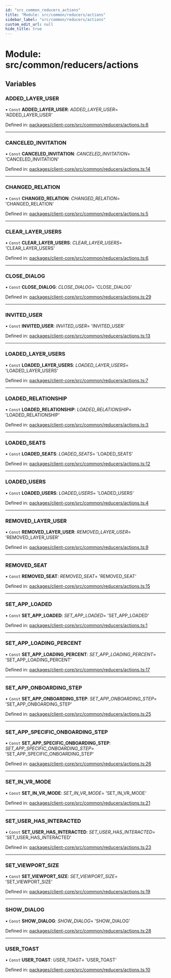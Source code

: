 ```yaml
---
id: "src_common_reducers_actions"
title: "Module: src/common/reducers/actions"
sidebar_label: "src/common/reducers/actions"
custom_edit_url: null
hide_title: true
---
```


# Module: src/common/reducers/actions

## Variables

### ADDED\_LAYER\_USER

• `Const` **ADDED\_LAYER\_USER**: *ADDED_LAYER_USER*= 'ADDED\_LAYER\_USER'

Defined in: [packages/client-core/src/common/reducers/actions.ts:8](https://github.com/xr3ngine/xr3ngine/blob/65dfcf39a/packages/client-core/src/common/reducers/actions.ts#L8)

___

### CANCELED\_INVITATION

• `Const` **CANCELED\_INVITATION**: *CANCELED_INVITATION*= 'CANCELED\_INVITATION'

Defined in: [packages/client-core/src/common/reducers/actions.ts:14](https://github.com/xr3ngine/xr3ngine/blob/65dfcf39a/packages/client-core/src/common/reducers/actions.ts#L14)

___

### CHANGED\_RELATION

• `Const` **CHANGED\_RELATION**: *CHANGED_RELATION*= 'CHANGED\_RELATION'

Defined in: [packages/client-core/src/common/reducers/actions.ts:5](https://github.com/xr3ngine/xr3ngine/blob/65dfcf39a/packages/client-core/src/common/reducers/actions.ts#L5)

___

### CLEAR\_LAYER\_USERS

• `Const` **CLEAR\_LAYER\_USERS**: *CLEAR_LAYER_USERS*= 'CLEAR\_LAYER\_USERS'

Defined in: [packages/client-core/src/common/reducers/actions.ts:6](https://github.com/xr3ngine/xr3ngine/blob/65dfcf39a/packages/client-core/src/common/reducers/actions.ts#L6)

___

### CLOSE\_DIALOG

• `Const` **CLOSE\_DIALOG**: *CLOSE_DIALOG*= 'CLOSE\_DIALOG'

Defined in: [packages/client-core/src/common/reducers/actions.ts:29](https://github.com/xr3ngine/xr3ngine/blob/65dfcf39a/packages/client-core/src/common/reducers/actions.ts#L29)

___

### INVITED\_USER

• `Const` **INVITED\_USER**: *INVITED_USER*= 'INVITED\_USER'

Defined in: [packages/client-core/src/common/reducers/actions.ts:13](https://github.com/xr3ngine/xr3ngine/blob/65dfcf39a/packages/client-core/src/common/reducers/actions.ts#L13)

___

### LOADED\_LAYER\_USERS

• `Const` **LOADED\_LAYER\_USERS**: *LOADED_LAYER_USERS*= 'LOADED\_LAYER\_USERS'

Defined in: [packages/client-core/src/common/reducers/actions.ts:7](https://github.com/xr3ngine/xr3ngine/blob/65dfcf39a/packages/client-core/src/common/reducers/actions.ts#L7)

___

### LOADED\_RELATIONSHIP

• `Const` **LOADED\_RELATIONSHIP**: *LOADED_RELATIONSHIP*= 'LOADED\_RELATIONSHIP'

Defined in: [packages/client-core/src/common/reducers/actions.ts:3](https://github.com/xr3ngine/xr3ngine/blob/65dfcf39a/packages/client-core/src/common/reducers/actions.ts#L3)

___

### LOADED\_SEATS

• `Const` **LOADED\_SEATS**: *LOADED_SEATS*= 'LOADED\_SEATS'

Defined in: [packages/client-core/src/common/reducers/actions.ts:12](https://github.com/xr3ngine/xr3ngine/blob/65dfcf39a/packages/client-core/src/common/reducers/actions.ts#L12)

___

### LOADED\_USERS

• `Const` **LOADED\_USERS**: *LOADED_USERS*= 'LOADED\_USERS'

Defined in: [packages/client-core/src/common/reducers/actions.ts:4](https://github.com/xr3ngine/xr3ngine/blob/65dfcf39a/packages/client-core/src/common/reducers/actions.ts#L4)

___

### REMOVED\_LAYER\_USER

• `Const` **REMOVED\_LAYER\_USER**: *REMOVED_LAYER_USER*= 'REMOVED\_LAYER\_USER'

Defined in: [packages/client-core/src/common/reducers/actions.ts:9](https://github.com/xr3ngine/xr3ngine/blob/65dfcf39a/packages/client-core/src/common/reducers/actions.ts#L9)

___

### REMOVED\_SEAT

• `Const` **REMOVED\_SEAT**: *REMOVED_SEAT*= 'REMOVED\_SEAT'

Defined in: [packages/client-core/src/common/reducers/actions.ts:15](https://github.com/xr3ngine/xr3ngine/blob/65dfcf39a/packages/client-core/src/common/reducers/actions.ts#L15)

___

### SET\_APP\_LOADED

• `Const` **SET\_APP\_LOADED**: *SET_APP_LOADED*= 'SET\_APP\_LOADED'

Defined in: [packages/client-core/src/common/reducers/actions.ts:1](https://github.com/xr3ngine/xr3ngine/blob/65dfcf39a/packages/client-core/src/common/reducers/actions.ts#L1)

___

### SET\_APP\_LOADING\_PERCENT

• `Const` **SET\_APP\_LOADING\_PERCENT**: *SET_APP_LOADING_PERCENT*= 'SET\_APP\_LOADING\_PERCENT'

Defined in: [packages/client-core/src/common/reducers/actions.ts:17](https://github.com/xr3ngine/xr3ngine/blob/65dfcf39a/packages/client-core/src/common/reducers/actions.ts#L17)

___

### SET\_APP\_ONBOARDING\_STEP

• `Const` **SET\_APP\_ONBOARDING\_STEP**: *SET_APP_ONBOARDING_STEP*= 'SET\_APP\_ONBOARDING\_STEP'

Defined in: [packages/client-core/src/common/reducers/actions.ts:25](https://github.com/xr3ngine/xr3ngine/blob/65dfcf39a/packages/client-core/src/common/reducers/actions.ts#L25)

___

### SET\_APP\_SPECIFIC\_ONBOARDING\_STEP

• `Const` **SET\_APP\_SPECIFIC\_ONBOARDING\_STEP**: *SET_APP_SPECIFIC_ONBOARDING_STEP*= 'SET\_APP\_SPECIFIC\_ONBOARDING\_STEP'

Defined in: [packages/client-core/src/common/reducers/actions.ts:26](https://github.com/xr3ngine/xr3ngine/blob/65dfcf39a/packages/client-core/src/common/reducers/actions.ts#L26)

___

### SET\_IN\_VR\_MODE

• `Const` **SET\_IN\_VR\_MODE**: *SET_IN_VR_MODE*= 'SET\_IN\_VR\_MODE'

Defined in: [packages/client-core/src/common/reducers/actions.ts:21](https://github.com/xr3ngine/xr3ngine/blob/65dfcf39a/packages/client-core/src/common/reducers/actions.ts#L21)

___

### SET\_USER\_HAS\_INTERACTED

• `Const` **SET\_USER\_HAS\_INTERACTED**: *SET_USER_HAS_INTERACTED*= 'SET\_USER\_HAS\_INTERACTED'

Defined in: [packages/client-core/src/common/reducers/actions.ts:23](https://github.com/xr3ngine/xr3ngine/blob/65dfcf39a/packages/client-core/src/common/reducers/actions.ts#L23)

___

### SET\_VIEWPORT\_SIZE

• `Const` **SET\_VIEWPORT\_SIZE**: *SET_VIEWPORT_SIZE*= 'SET\_VIEWPORT\_SIZE'

Defined in: [packages/client-core/src/common/reducers/actions.ts:19](https://github.com/xr3ngine/xr3ngine/blob/65dfcf39a/packages/client-core/src/common/reducers/actions.ts#L19)

___

### SHOW\_DIALOG

• `Const` **SHOW\_DIALOG**: *SHOW_DIALOG*= 'SHOW\_DIALOG'

Defined in: [packages/client-core/src/common/reducers/actions.ts:28](https://github.com/xr3ngine/xr3ngine/blob/65dfcf39a/packages/client-core/src/common/reducers/actions.ts#L28)

___

### USER\_TOAST

• `Const` **USER\_TOAST**: *USER_TOAST*= 'USER\_TOAST'

Defined in: [packages/client-core/src/common/reducers/actions.ts:10](https://github.com/xr3ngine/xr3ngine/blob/65dfcf39a/packages/client-core/src/common/reducers/actions.ts#L10)
